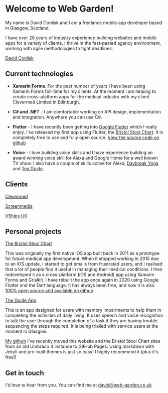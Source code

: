 # Welcome to Web Garden!

My name is David Conlisk and I am a freelance mobile app developer based in Glasgow, Scotland.

I have over 20 years of industry experience building websites and mobile apps for a variety of clients. I thrive in the fast-pasted agency environment, working with agile methodologies to tight deadlines.

<script type="text/javascript" src="https://platform.linkedin.com/badges/js/profile.js" async defer></script>
<div class="LI-profile-badge"  data-version="v1" data-size="medium" data-locale="en_US" data-type="horizontal" data-theme="dark" data-vanity="davidconlisk"><a class="LI-simple-link" href='https://uk.linkedin.com/in/davidconlisk?trk=profile-badge'>David Conlisk</a></div>

## Current technologies
- **Xamarin Forms**. For the past number of years I have been using Xamarin Forms full-time for my clients. At the moment I am helping to create cross-platform apps for the medical industry with my client Clevermed Limited in Edinburgh. 

- **C# and .NET** - I am comfortable working on API design, implementation and integration. Anywhere you can use C#.

- **Flutter** - I have recently been getting into <a href="https://flutter.dev/" target="_blank">Google Flutter</a> which I really enjoy. I've released my first app using Flutter, the <a href="https://bristolstoolchart.net" target="_blank">Bristol Stool Chart</a>. It is completely free to use and fully open source. <a href="https://github.com/dconlisk/bristol-stool-chart-flutter-app" target="_blank">View the source code on github</a> 

- **Voice** - I love building voice skills and I have experience building an award winning voice skill for Alexa and Google Home for a well known TV show. I also have a couple of skills active for Alexa, <a href="https://www.amazon.co.uk/Web-Garden-Limited-Daybreak-Yoga/dp/B079542ZNV/ref=sr_1_1?dchild=1&keywords=web+garden+limited&qid=1593259714&s=digital-skills&sr=1-1" target="_blank">Daybreak Yoga</a> and <a href="https://www.amazon.co.uk/Web-Garden-Limited-Tea-Guide/dp/B076JGKSLJ/ref=sr_1_2?dchild=1&keywords=web+garden+limited&qid=1593259776&s=digital-skills&sr=1-2" target="_blank">Tea Guide</a>.

## Clients
<a href="https://www.clevermed.com/" target="_blank">Clevermed</a>

<a href="https://www.screenmedia.co.uk/" target="_blank">Screenmedia</a>

<a href="http://www.vcrew.com/offices/united-kingdom/" target="_blank">VShips UK</a>

## Personal projects
<a href="https://bristolstoolchart.net" target="_blank">The Bristol Stool Chart</a>

This was originally my first native iOS app built back in 2011 as a prototype for future medical app development. When it stopped working in 2015 due to an iOS update, I started to get emails from frustrated users, and I realised that a lot of people find it useful in managing their medical conditions. I then redeveloped it as a cross-platform (iOS and Android) app using Xamarin Forms and Grialkit. I have rebuilt the app once again in 2020 using Google Flutter and the Dart language. It has always been free, and now it is also <a href="https://github.com/dconlisk/bristol-stool-chart-flutter-app" target="_blank">100% open source and available on github</a> 

<a href="https://guide-research.com" target="_blank">The Guide App</a>

This is an app designed for users with memory impairments to help them in completing the activities of daily living. It uses speech and voice recognition to talk the user through the completion of a task if they are having trouble sequencing the steps required. It is being trialled with service users at the moment in Glasgow.

<a href="https://github.com/dconlisk" target="_blank">My github</a>
I've recently moved this website and the Bristol Stool Chart sites from an old Umbraco 4 instance to GitHub Pages. Using markdown with Jekyll and pre-built themes is just so easy! I highly recommend it (plus it's free!)


## Get in touch
I'd love to hear from you. You can find me at [david@web-garden.co.uk](mailto:david@web-garden.co.uk)
